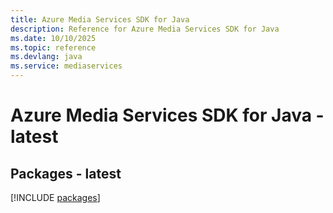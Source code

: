 ```yaml
---
title: Azure Media Services SDK for Java
description: Reference for Azure Media Services SDK for Java
ms.date: 10/10/2025
ms.topic: reference
ms.devlang: java
ms.service: mediaservices
---
```

# Azure Media Services SDK for Java - latest
## Packages - latest
[!INCLUDE [packages](media-services-index.md)]